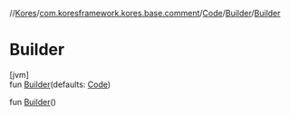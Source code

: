 //[Kores](../../../../index.md)/[com.koresframework.kores.base.comment](../../index.md)/[Code](../index.md)/[Builder](index.md)/[Builder](-builder.md)

# Builder

[jvm]\
fun [Builder](-builder.md)(defaults: [Code](../index.md))

fun [Builder](-builder.md)()
